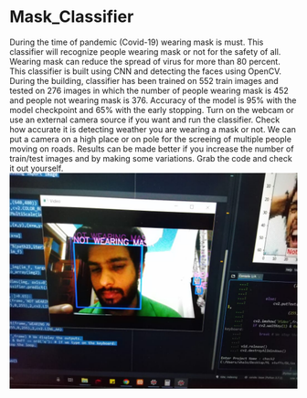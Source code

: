 # Mask_Classifier
During the time of pandemic (Covid-19) wearing mask is must. This classifier will recognize people wearing mask or not for the safety of all. 
Wearing mask can reduce the spread of virus for more than 80 percent.
This classifier is built using CNN and detecting the faces using OpenCV.
During the building, classifier has been trained on 552 train images and tested on 276 images in which the number of people wearing mask is 452 and people not wearing mask is 376.
Accuracy of the model is 95% with the model checkpoint and 65% with the early stopping.
Turn on the webcam or use an external camera source if you want and run the classifier. Check how accurate it is detecting weather you are wearing a mask or not.
We can put a camera on a high place or on pole for the screeing of multiple people moving on roads.
Results can be made better if you increase the number of train/test images and by making some variations.
Grab the code and check it out yourself.
![alt text](https://github.com/shalom217/Mask_Classifier/blob/master/WhatsApp%20Image%202020-05-17%20at%2023.02.05.jpeg)
